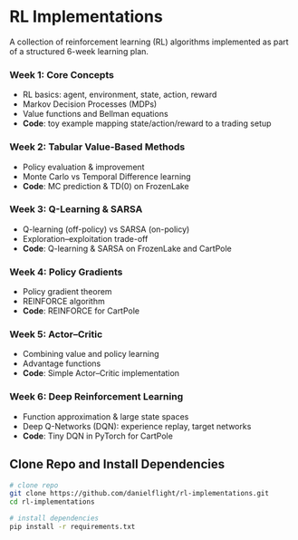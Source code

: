 # RL Implementations 

A collection of reinforcement learning (RL) algorithms implemented as part of a structured 6-week learning plan.  

### Week 1: Core Concepts
- RL basics: agent, environment, state, action, reward  
- Markov Decision Processes (MDPs)  
- Value functions and Bellman equations  
- **Code**: toy example mapping state/action/reward to a trading setup  

### Week 2: Tabular Value-Based Methods
- Policy evaluation & improvement  
- Monte Carlo vs Temporal Difference learning  
- **Code**: MC prediction & TD(0) on FrozenLake  

### Week 3: Q-Learning & SARSA
- Q-learning (off-policy) vs SARSA (on-policy)  
- Exploration–exploitation trade-off  
- **Code**: Q-learning & SARSA on FrozenLake and CartPole  

### Week 4: Policy Gradients
- Policy gradient theorem  
- REINFORCE algorithm  
- **Code**: REINFORCE for CartPole  

### Week 5: Actor–Critic
- Combining value and policy learning  
- Advantage functions  
- **Code**: Simple Actor–Critic implementation  

### Week 6: Deep Reinforcement Learning
- Function approximation & large state spaces  
- Deep Q-Networks (DQN): experience replay, target networks  
- **Code**: Tiny DQN in PyTorch for CartPole  


## Clone Repo and Install Dependencies

```bash
# clone repo
git clone https://github.com/danielflight/rl-implementations.git
cd rl-implementations

# install dependencies
pip install -r requirements.txt
```

